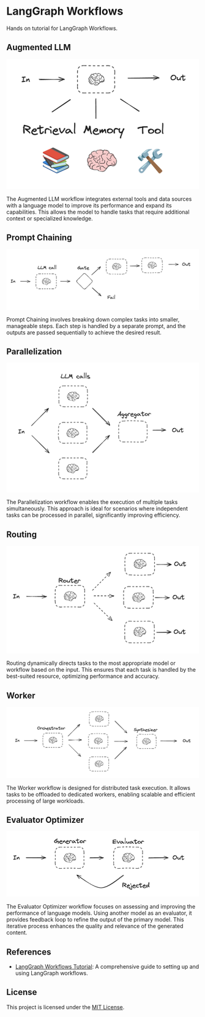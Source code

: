 # LangGraph Workflows

Hands on tutorial for LangGraph Workflows.

## Augmented LLM

![Augmented LLM](assets/augmented_llm.png)

The Augmented LLM workflow integrates external tools and data sources with a language model to improve its performance and expand its capabilities. This allows the model to handle tasks that require additional context or specialized knowledge.

## Prompt Chaining

![Prompt Chaining](assets/prompt_chain.png)

Prompt Chaining involves breaking down complex tasks into smaller, manageable steps. Each step is handled by a separate prompt, and the outputs are passed sequentially to achieve the desired result.

## Parallelization

![Parallelization](assets/parallelization.png)

The Parallelization workflow enables the execution of multiple tasks simultaneously. This approach is ideal for scenarios where independent tasks can be processed in parallel, significantly improving efficiency.

## Routing

![Routing](assets/routing.png)

Routing dynamically directs tasks to the most appropriate model or workflow based on the input. This ensures that each task is handled by the best-suited resource, optimizing performance and accuracy.

## Worker

![Worker](assets/worker.png)

The Worker workflow is designed for distributed task execution. It allows tasks to be offloaded to dedicated workers, enabling scalable and efficient processing of large workloads.

## Evaluator Optimizer

![Evaluator Optimizer](assets/evaluator_optimizer.png)

The Evaluator Optimizer workflow focuses on assessing and improving the performance of language models. Using another model as an evaluator, it provides feedback loop to refine the output of the primary model. This iterative process enhances the quality and relevance of the generated content.

## References

- [LangGraph Workflows Tutorial](https://langchain-ai.github.io/langgraph/tutorials/workflows/#set-up): A comprehensive guide to setting up and using LangGraph workflows.

## License

This project is licensed under the [MIT License](LICENSE).
